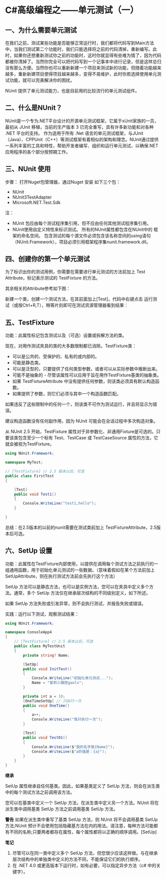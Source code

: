 # C#高级编程之——单元测试（一）

## 一、为什么需要单元测试

在我们之前，测试某些功能是否能够正常运行时，我们都将代码写到Main方法中，当我们测试第二个功能时，我们只能选择将之前的代码清掉，重新编写。此时，如果你还想重新测试你之前的功能时，这时你就显得有些难为情了，因为代码都被你清掉了。当然你完全可以把代码写到一个记事本中进行记录，但是这样总归没有那么方便。当然你也可以重新新建一个项目来测试新的功能，但随着功能越来越多，重新新建项目使得项目越来越多，变得不易维护，此时你若选择使用单元测试功能，就可以完美解决你的困扰。

NUnit 提供了单元测试能力，也是目前用的比较流行的单元测试组件。

## 二、什么是NUnit？

NUnit是一个专为.NET平台设计的开源单元测试框架，它属于xUnit家族的一员，最初从 JUnit 移植，当前的生产版本 3 已完全重写，具有许多新功能和对各种 .NET 平台的支持。
作为适用于所有 .Net 语言的单元测试框架，与JUnit（Java）、CPPUnit（C++）等测试框架有着相似的架构和理念。NUnit通过提供一系列丰富的工具和特性，帮助开发者编写、组织和运行单元测试，以确保.NET应用程序的各个部分按预期工作。

## 三、NUnit 使用

步骤：
打开Nuget包管理器，通过Nuget 安装 如下三个包：

- NUnit
- NUnit3TestAdapter
- Microsoft.NET.Test.Sdk

注：

- NUnit 包应由每个测试程序集引用，但不应由任何其他测试程序集引用。
- NUnit使用自定义特性来标识测试。 所有的NUnit属性都包含在NUnit中的 框架的命名空间。 包含测试的每个源文件必须包含该名称空间的using语句（NUnit.Framework），项目必须引用框架程序集nunit.framework.dll。

## 四、创建你的第一个单元测试

为了标识出你的测试用例，你需要在需要进行单元测试的方法前加上 Test Attribute，标记表示测试的 TestFixture 的方法。

其余相关的Attribute参考如下图：

新建一个类，创建一个测试方法，在其前面加上[Test]，代码中右键点击 运行测试（或按Ctrl+R,T），稍等片刻即可在测试资源管理器看到结果：

## 五、TestFixture

功能：此属性标记包含测试以及（可选）设置或拆解方法的类。

现在，对用作测试夹具的类的大多数限制都已消除。TestFixture类：

- 可以是公共的、受保护的、私有的或内部的。
- 可能是静态类。
- 可以是泛型的，只要提供了任何类型参数，或者可以从实际参数中推断出来。
- 可能不是抽象的 - 尽管该属性可以应用于旨在用作TestFixture基类的抽象类。
- 如果 TestFixtureAttribute 中没有提供任何参数，则该类必须具有默认构造函数。
- 如果提供了参数，则它们必须与其中一个构造函数匹配。

如果违反了这些限制中的任何一个，则该类不可作为测试运行，并且将显示为错误。

建议构造函数没有任何副作用，因为 NUnit 可能会在会话过程中多次构造对象。

从 NUnit 2.5 开始，TestFixture 属性对于非参数化、非通用Fixture是可选的。只要该类包含至少一个标有 Test、TestCase 或 TestCaseSource 属性的方法，它就会被视为TestFixture。

```csharp
using NUnit.Framework;

namespace MyTest;

// [TestFixture] // 2.5 版本以后，可选
public class FirstTest
{

    [Test]
    public void Test1()
    {
        Console.WriteLine("test1,hello");
    }
    
}
```

总结：在2.5版本的以前的nunit需要在测试类前加上 TestFixtureAttribute，2.5版本后可选。

## 六、SetUp 设置

功能：此属性在TestFixture内部使用，以提供在调用每个测试方法之前执行的一组通用函数，用于初始化单元测试的一些数据。（意味着假如在某个方法前加上SetUpAttribute，则在执行测试方法前会先执行这个方法）

SetUp 方法可以是静态方法，也可以是实例方法，您可以在夹具中定义多个方法。通常，多个 SetUp 方法仅在继承层次结构的不同级别定义，如下所述。

如果 SetUp 方法失败或引发异常，则不会执行测试，并报告失败或错误。

实践：运行以下测试，观察测试结果：

```csharp
using NUnit.Framework;

namespace ConsoleApp4
{
    // [TestFixture] // 2.5 版本以后，可选
    public class MyTestUnit
    {
        private string? Name;

        [SetUp]
        public void InitTest()
        {
            Console.WriteLine("初始化单元测试...");
            Name = "爱莉小跟班gaolx";
        }

        private int a = 10;
        [OneTimeSetUp] // 只执行一次
        public void OneTime()
        {
            a++;
            Console.WriteLine("我只执行一次");
        }

        [Test]
        public void Test01()
        {
            Console.WriteLine($"我的名字是{Name}");
            Console.WriteLine($"a的值是：{a}");
        }
    }
}

```

**继承**  

SetUp 属性继承自任何基类。因此，如果基类定义了 SetUp 方法，则会在派生类中的每个测试方法之前调用该方法。

您可以在基类中定义一个 SetUp 方法，在派生类中定义另一个方法。NUnit 将在派生类中调用基类 SetUp 方法之前调用基类 SetUp 方法。

**警告**
如果在派生类中重写了基类 SetUp 方法，则 NUnit 将不会调用基类 SetUp 方法;NUnit 预计不会使用包括隐藏基方法在内的用法。请注意，每种方法可能都有不同的名称;只要两者都存在属性，每个属性都将以正确的顺序调用。[SetUp]

**笔记**  

1. 尽管可以在同一类中定义多个 SetUp 方法，但您很少应该这样做。与在继承层次结构中的单独类中定义的方法不同，不能保证它们的执行顺序。
2. 在 .NET 4.0 或更高版本下运行时，如有必要，可以指定异步方法（c# 中的关键字）。
